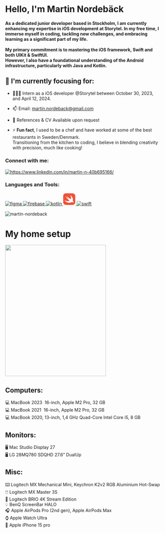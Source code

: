 <h1 align="left">Hello, I'm Martin Nordebäck</h1>
<h4 align="left"> As a dedicated junior developer based in Stockholm, I am currently enhancing my expertise in iOS
development at Storytel. In my free time, I immerse myself in coding, tackling new challenges, and
embracing learning as a significant part of my life.
  <br />
  <br /> My primary commitment is to mastering the iOS framework, Swift and both UIKit & SwiftUI. 
  <br /> However, I also have a foundational understanding of the Android infrastructure, particularly with Java and Kotlin. 
  <br />
  
</h4>

## 🔎 I'm currently focusing for:
- 👨🏼‍💻 Intern as a iOS developer @Storytel between October 30, 2023, and April 12, 2024.
- 📫 Email: martin.nordeback@gmail.com
- 📄 References & CV Available upon request  

- ⚡ **Fun fact**, I used to be a chef and have worked at some of the best restaurants in Sweden/Denmark. <br />Transitioning from the kitchen to coding, I believe in blending creativity with precision, much like cooking!


<h3 align="left">Connect with me:</h3>
<p align="left">
<a href="https://linkedin.com/in/https://www.linkedin.com/in/martin-n-40b695166/" target="blank"><img align="center" src="https://raw.githubusercontent.com/rahuldkjain/github-profile-readme-generator/master/src/images/icons/Social/linked-in-alt.svg" alt="https://www.linkedin.com/in/martin-n-40b695166/" height="30" width="40" /></a>
</p>


<h3 align="left">Languages and Tools:</h3>
<p align="left"> <a href="https://www.figma.com/" target="_blank" rel="noreferrer"> <img src="https://www.vectorlogo.zone/logos/figma/figma-icon.svg" alt="figma" width="40" height="40"/> </a> <a href="https://firebase.google.com/" target="_blank" rel="noreferrer"> <img src="https://www.vectorlogo.zone/logos/firebase/firebase-icon.svg" alt="firebase" width="40" height="40"/> </a> <a href="https://kotlinlang.org" target="_blank" rel="noreferrer"> <img src="https://www.vectorlogo.zone/logos/kotlinlang/kotlinlang-icon.svg" alt="kotlin" width="40" height="40"/> </a> <a href="https://developer.apple.com/swift/" target="_blank" rel="noreferrer"> <img src="https://raw.githubusercontent.com/devicons/devicon/master/icons/swift/swift-original.svg" alt="swift" width="40" height="40"/> </a> </a> <a href="https://developer.apple.com/xcode/swiftui/ " target="_blank" rel="noreferrer"> <img src="https://github.com/Martin-Nordeback/Martin-Nordeback/assets/113906826/b95f257d-3973-428b-8dc4-ca8c435d1124" alt="swift" width="42" height="42"/> </a> </p>

<p><img align="center" src="https://github-readme-stats.vercel.app/api/top-langs?username=martin-nordeback&show_icons=true&locale=en&layout=compact" alt="martin-nordeback" /></p>

# My home setup
<img src="https://github.com/Martin-Nordeback/Martin-Nordeback/assets/113906826/441d50f1-1cf7-438c-aff9-9238a51112c8" data-canonical-src="https://gyazo.com/eb5c5741b6a9a16c692170a41a49c858.png" width="324" height="422" />


## Computers:
 💻 MacBook 2023  16-inch, Apple M2 Pro, 32 GB
 <br /> 💻 MacBook 2021  16-inch, Apple M2 Pro, 32 GB
 <br /> 💻 MacBook 2020, 13-inch, 1,4 GHz Quad-Core Intel Core i5, 8 GB

## Monitors:
🖥️ Mac Studio Display 27
 <br /> 🖥️ LG 28MQ780 SDQHD 27.6” DualUp

## Misc:
⌨️ Logitech MX Mechanical Mini, Keychron K2v2 RGB Aluminium Hot-Swap
 <br /> 🖱️ Logitech MX Master 3S
 <br /> 📸 Logitech BRIO 4K Stream Edition
 <br /> 💡 BenQ ScreenBar HALO
 <br /> 🎧 Apple AirPods Pro (2nd gen), Apple AirPods Max
 <br /> ⌚ Apple Watch Ultra
 <br /> 📱 Apple iPhone 15 pro

